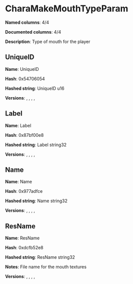 # CharaMakeMouthTypeParam
**Named columns**: 4/4

**Documented columns**: 4/4

**Description**: Type of mouth for the player
## UniqueID

**Name**: UniqueID

**Hash**: 0x54706054

**Hashed string**: UniqueID u16

**Versions**: , , , , 

## Label

**Name**: Label

**Hash**: 0x87bf00e8

**Hashed string**: Label string32

**Versions**: , , , , 

## Name

**Name**: Name

**Hash**: 0x977adfce

**Hashed string**: Name string32

**Versions**: , , , , 

## ResName

**Name**: ResName

**Hash**: 0xdcfb52e8

**Hashed string**: ResName string32

**Notes**: File name for the mouth textures

**Versions**: , , , , 

